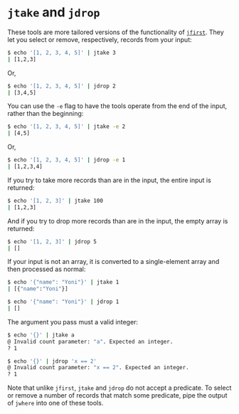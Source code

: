 # `jtake` and `jdrop`

These tools are more tailored versions of the functionality of [`jfirst`](jfirst.tush.md). They let you select or remove, respectively, records from your input:

```sh
$ echo '[1, 2, 3, 4, 5]' | jtake 3
| [1,2,3]
```

Or,

```sh
$ echo '[1, 2, 3, 4, 5]' | jdrop 2
| [3,4,5]
```

You can use the `-e` flag to have the tools operate from the end of the input, rather than the beginning:

```sh
$ echo '[1, 2, 3, 4, 5]' | jtake -e 2
| [4,5]
```

Or,

```sh
$ echo '[1, 2, 3, 4, 5]' | jdrop -e 1
| [1,2,3,4]
```

If you try to take more records than are in the input, the entire input is returned:

```sh
$ echo '[1, 2, 3]' | jtake 100
| [1,2,3]
```

And if you try to drop more records than are in the input, the empty array is returned:

```sh
$ echo '[1, 2, 3]' | jdrop 5
| []
```

If your input is not an array, it is converted to a single-element array and then processed as normal:

```sh
$ echo '{"name": "Yoni"}' | jtake 1
| [{"name":"Yoni"}]

$ echo '{"name": "Yoni"}' | jdrop 1
| []
```

The argument you pass must a valid integer:

```sh
$ echo '{}' | jtake a
@ Invalid count parameter: "a". Expected an integer.
? 1

$ echo '{}' | jdrop 'x == 2'
@ Invalid count parameter: "x == 2". Expected an integer.
? 1
```

Note that unlike `jfirst`, `jtake` and `jdrop` do not accept a predicate. To select or remove a number of records that match some predicate, pipe the output of `jwhere` into one of these tools.
